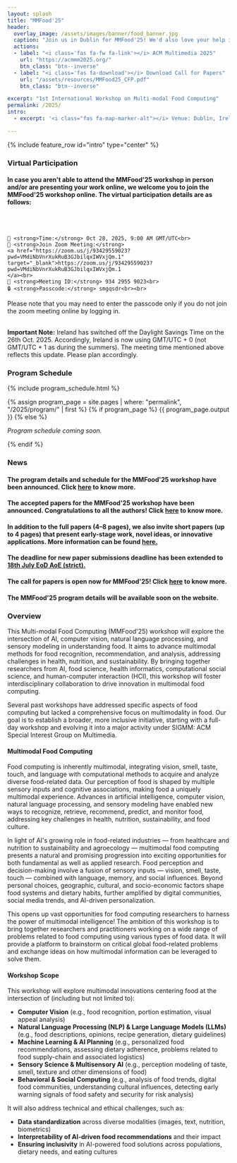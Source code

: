 ```yaml
---
layout: splash
title: "MMFood'25"
header:
  overlay_image: /assets/images/banner/food_banner.jpg
  caption: "Join us in Dublin for MMFood'25! We'd also love your help in spreading the word about this workshop."
  actions:
  - label: "<i class='fas fa-fw fa-link'></i> ACM Multimedia 2025"
    url: "https://acmmm2025.org/"
    btn_class: "btn--inverse"
  - label: "<i class='fas fa-download'></i> Download Call for Papers"
    url: "/assets/resources/MMFood25_CFP.pdf"
    btn_class: "btn--inverse"

excerpt: "1st International Workshop on Multi-modal Food Computing"
permalink: /2025/
intro: 
  - excerpt: '<i class="fas fa-map-marker-alt"></i> Venue: Dublin, Ireland ------ <i class="fas fa-calendar-alt"></i> Date: 28 October, 2025 <br> <br> <i class="fa-solid fa-circle-info"></i> Host: The MMFood''25 workshop will be hosted on-site at the <b> 33rd ACM International Conference on Multimedia (ACMMM25)</b>. <br> <br> <i class="fa-solid fa-building-columns"></i> Acknowledgement: This workshop has been supported by the <b> Mphasis AI & Applied Tech Lab at Ashoka </b> - a collaboration between Ashoka University and Mphasis Limited (India). <br> <br> <i class="fas fa-envelope"></i> Contact: [mmfood.contact@gmail.com](mailto:mmfood.contact@gmail.com)'

---
```


{% include feature_row id="intro" type="center" %}

### Virtual Participation
<div class="notice--success">
  <h4>In case you aren't able to attend the MMFood'25 workshop in person and/or are presenting your work online, we welcome you to join the MMFood'25 workshop online. The virtual participation details are as follows:</h4><br><br>

    📅 <strong>Time:</strong> Oct 28, 2025, 9:00 AM GMT/UTC<br>
    🔗 <strong>Join Zoom Meeting:</strong> 
    <a href="https://zoom.us/j/93429559023?pwd=VMdiNbVnrXukRuB3GJbilqxIWVxjQm.1" target="_blank">https://zoom.us/j/93429559023?pwd=VMdiNbVnrXukRuB3GJbilqxIWVxjQm.1
    </a><br>
    💬 <strong>Meeting ID:</strong> 934 2955 9023<br>
    🔒 <strong>Passcode:</strong> smgqsdr<br><br>

Please note that you may need to enter the passcode only if you do not join the zoom meeting online by logging in.<br><br>

<strong>Important Note:</strong> Ireland has switched off the Daylight Savings Time on the 26th Oct. 2025. Accordingly, Ireland is now using GMT/UTC + 0 (not GMT/UTC + 1 as during the summers). The meeting time mentioned above reflects this update. Please plan accordingly.<br>
</div>


### Program Schedule

{% include program_schedule.html %}

<!-- Include the rendered program schedule -->
{% assign program_page = site.pages | where: "permalink", "/2025/program/" | first %}
{% if program_page %}
  {{ program_page.output }}
{% else %}
  <p><em>Program schedule coming soon.</em></p>
{% endif %}

### News
<div class="notice--success">
  <h4>The program details and schedule for the MMFood'25 workshop have been announced. Click <a href="/2025/program/#schedule" class="alert-link">here</a> to know more.</h4>
</div>
<div class="notice--success">
  <h4>The accepted papers for the MMFood'25 workshop have been announced. Congratulations to all the authors! Click <a href="/2025/program/#full-papers--oral-presentations" class="alert-link">here</a> to know more.</h4>
</div>
<div class="notice--info">
  <h4>In addition to the full papers (4–8 pages), we also invite short papers (up to 4 pages) that present early-stage work, novel ideas, or innovative applications. More information can be found <a href ="/2025/cfp/#short-paper" class ="alert-link"><b> here.</b></a></h4>
</div>
<div class="notice--info">
  <h4>The deadline for new paper submissions deadline has been extended to <a href ="/2025/cfp/#important-dates" class ="alert-link"><b> 18th July EoD AoE (strict).</b></a></h4>
</div>
<div class="notice--info">
  <h4>The call for papers is open now for MMFood'25! Click <a href="/2025/cfp/" class="alert-link">here</a> to know more.</h4>
</div>
<div class="notice--success">
  <h4>The MMFood'25 program details will be available soon on the website.</h4>
</div>

### Overview
This Multi-modal Food Computing (MMFood'25) workshop will explore the intersection of AI, computer vision, natural language processing, and sensory modeling in understanding food. It aims to advance multimodal methods for food recognition, recommendation, and analysis, addressing challenges in health, nutrition, and sustainability. By bringing together researchers from AI, food science, health informatics, computational social science, and human-computer interaction (HCI), this workshop will foster interdisciplinary collaboration to drive innovation in multimodal food computing.

Several past workshops have addressed specific aspects of food computing but lacked a comprehensive focus on multimodality in food. Our goal is to establish a broader,
more inclusive initiative, starting with a full-day workshop and evolving it into a major activity under SIGMM: ACM Special Interest Group on Multimedia.

#### Multimodal Food Computing

Food computing is inherently multimodal, integrating vision, smell, taste, touch, and language with computational methods to acquire and analyze diverse food-related data. Our perception of food is shaped by multiple sensory inputs and cognitive associations, making food a uniquely multimodal experience. Advances in artificial intelligence, computer vision, natural language processing, and sensory modeling have enabled new ways to recognize, retrieve, recommend, predict, and monitor food, addressing key challenges in health, nutrition, sustainability, and food culture.

In light of AI's growing role in food-related industries — from healthcare and nutrition to sustainability and agroecology — multimodal food computing presents a natural and promising progression into exciting opportunities for both fundamental as well as applied research. Food perception and decision-making involve a fusion of sensory inputs — vision, smell, taste, touch — combined with language, memory, and social influences. Beyond personal choices, geographic, cultural, and socio-economic factors shape food systems and dietary habits, further amplified by digital communities, social media trends, and AI-driven personalization.

This opens up vast opportunities for food computing researchers to harness the power of multimodal intelligence! The ambition of this workshop is to bring together researchers and practitioners working on a wide range of problems related to food computing using various types of food data. It will provide a platform to brainstorm on critical global food-related problems and exchange ideas on how multimodal information can be leveraged to solve them. 

#### Workshop Scope

This workshop will explore multimodal innovations centering food at the intersection of (including but not limited to):

- **Computer Vision** (e.g., food recognition, portion estimation, visual appeal analysis)
- **Natural Language Processing (NLP) & Large Language Models (LLMs)** (e.g., food descriptions, opinions, recipe generation, dietary guidelines)
- **Machine Learning & AI Planning** (e.g., personalized food recommendations, assessing dietary adherence, problems related to food supply-chain and associated logistics)
- **Sensory Science & Multisensory AI** (e.g., perception modeling of taste, smell, texture and other dimensions of food)
- **Behavioral & Social Computing** (e.g., analysis of food trends, digital food communities, understanding cultural influences, detecting early warning signals of food safety and security for risk analysis)

It will also address technical and ethical challenges, such as:

- **Data standardization** across diverse modalities (images, text, nutrition, biometrics)
- **Interpretability of AI-driven food recommendations** and their impact
- **Ensuring inclusivity** in AI-powered food solutions across populations, dietary needs, and eating cultures